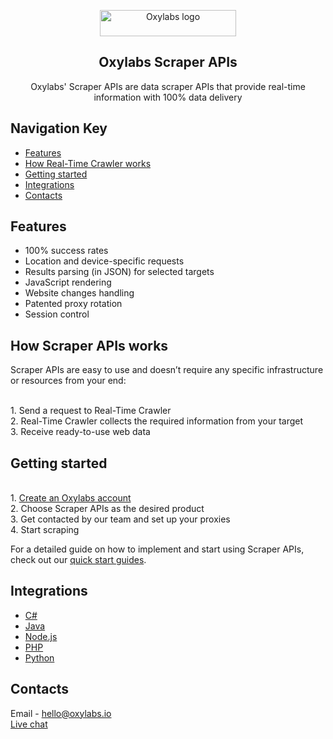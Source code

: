 <p align="center">
    <a href="https://oxylabs.io/"><img src="https://oxylabs.io/build/assets/images/Logo.e7281886e69d264f38d2a38c9f276d0a.svg" alt="Oxylabs logo" width="218" height="42"></a>
  </a>
</p>

<h2 align="center">
  Oxylabs Scraper APIs
</h2>

<p align="center">
Oxylabs' Scraper APIs are data scraper APIs that provide real-time information with 100% data delivery
</p>

## Navigation Key

- [Features](#features)
- [How Real-Time Crawler works](#how-scraper-apis-works)
- [Getting started](#getting-started)
- [Integrations](#integrations)
- [Contacts](#contacts)

## Features

- 100% success rates
- Location and device-specific requests
- Results parsing (in JSON)  for selected targets
- JavaScript rendering
- Website changes handling
- Patented proxy rotation
- Session control

 
## How Scraper APIs works

Scraper APIs are easy to use and doesn’t require any specific infrastructure or resources from your end:

<br> 1. Send a request to Real-Time Crawler
<br> 2. Real-Time Crawler collects the required information from your target
<br> 3. Receive ready-to-use web data

## Getting started

<br> 1. [Create an Oxylabs account](https://dashboard.oxylabs.io/registration)
<br> 2. Choose Scraper APIs as the desired product
<br> 3. Get contacted by our team and set up your proxies
<br> 4. Start scraping

For a detailed guide on how to implement and start using Scraper APIs, check out our [quick start guides](https://oxylabs.io/resources/start-guides).

## Integrations

- [C#](https://github.com/oxylabs/product-integrations/tree/master/scraper-apis/CSharp)
- [Java](https://github.com/oxylabs/product-integrations/tree/master/scraper-apis/Java)
- [Node.js](https://github.com/oxylabs/product-integrations/tree/master/scraper-apis/Nodejs)
- [PHP](https://github.com/oxylabs/product-integrations/tree/master/scraper-apis/PHP)
- [Python](https://github.com/oxylabs/product-integrations/tree/master/scraper-apis/Python)

## Contacts
Email - hello@oxylabs.io
<br><a href="https://oxylabs.drift.click/oxybot">Live chat</a>
